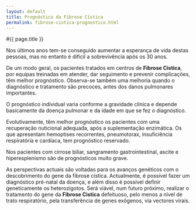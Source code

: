 ```yaml
---
layout: default
title: Prognóstico da Fibrose Cística
permalink: fibrose-cistica-prognostico.html
---
```


#{{ page.title }}

Nos últimos anos tem-se conseguido aumentar a esperança de vida destas pessoas, mas no entanto é dificil a sobrevivência após os 30 anos.

De um modo geral, os pacientes tratados em centros de __Fibrose Cistica__, por equipas treinadas em atender, dar seguimento e prevenir complicações, têm melhor prognóstico. Observa-se também uma melhoria quando o diagnóstico e tratamento são precoces, antes dos danos pulmonares importantes.

O prognóstico individual varia conforme a gravidade clínica e depende basicamente da doença pulmonar e da idade em que se fez o diagnóstico.

Evolutivamente, têm melhor prognóstico os pacientes com uma recuperação nuticional adequada, após a suplementação enzimática. Os que apresentam hemoptises recorrentes, pneumotorax, insuficiência respiratória e cardíaca, tem prognóstico reservado.

Nos pacientes com cirrose biliar, sangramento gastrointestinal, ascite e hiperesplenismo são de prognósticos muito grave.

As perspectivas actuais são voltadas para os avanços genéticos com o descobrimento do gene da fibrose cística. Actualmente, é possível fazer um diagnóstico pré-natal da doença, e além disso é possível definir geneticamente os heterozigotos. Será viável, num futuro próximo, realizar o tratamento do gene da __Fibrose Cistica__ defeituoso, pelo menos a nível de trato respiratório, pela transferência de genes exôgenos, via vectores virais.
